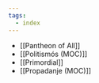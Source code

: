 ```yaml
---
tags:
  - index
---
```

- [[Pantheon of All]]
- [[Politismós (MOC)]]
- [[Primordial]]
- [[Propadanje (MOC)]]